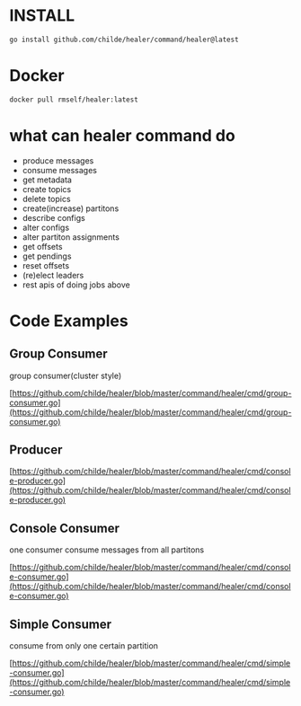 # INSTALL

```sh
go install github.com/childe/healer/command/healer@latest
```

# Docker

```sh
docker pull rmself/healer:latest
```

# what can healer command do

- produce messages
- consume messages
- get metadata
- create topics
- delete topics
- create(increase) partitons
- describe configs
- alter configs
- alter partiton assignments
- get offsets
- get pendings
- reset offsets
- (re)elect leaders
- rest apis of doing jobs above

# Code Examples

## Group Consumer

group consumer(cluster style)

[https://github.com/childe/healer/blob/master/command/healer/cmd/group-consumer.go](https://github.com/childe/healer/blob/master/command/healer/cmd/group-consumer.go)


## Producer

[https://github.com/childe/healer/blob/master/command/healer/cmd/console-producer.go](https://github.com/childe/healer/blob/master/command/healer/cmd/console-producer.go)


## Console Consumer

one consumer consume messages from all partitons

[https://github.com/childe/healer/blob/master/command/healer/cmd/console-consumer.go](https://github.com/childe/healer/blob/master/command/healer/cmd/console-consumer.go)


## Simple Consumer

consume from only one certain partition

[https://github.com/childe/healer/blob/master/command/healer/cmd/simple-consumer.go](https://github.com/childe/healer/blob/master/command/healer/cmd/simple-consumer.go)
